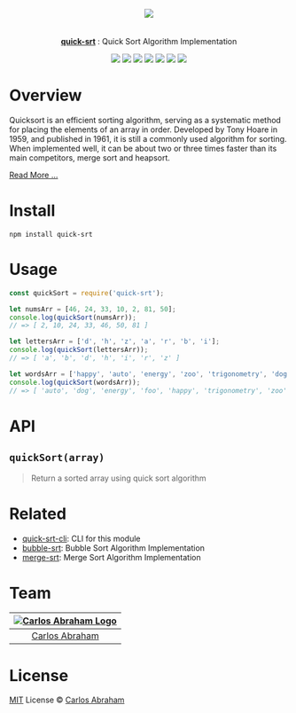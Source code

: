 <p align="center" id="top">
	<a href="https://www.npmjs.com/package/quick-srt"><img src="https://cdn.abraham.gq/projects/quick-srt/quick-sort.gif"></a>
	<br>
	<br>
	<br>
	<a href="https://www.npmjs.com/package/quick-srt"><b>quick-srt</b></a>
	: Quick Sort Algorithm Implementation
</p>

<p align="center">
	<!-- Travis CI -->
	<a href="https://travis-ci.org/abranhe/quick-srt"><img src="https://img.shields.io/travis/abranhe/quick-srt.svg?logo=travis" /></a>
	<!-- LICENSE -->
	<a href="https://github.com/abranhe/quick-srt/blob/master/LICENSE"><img src="https://img.shields.io/github/license/abranhe/quick-srt.svg" /></a>
	<!-- NPM Version -->
	<a href="https://www.npmjs.com/package/quick-srt"><img src="https://img.shields.io/npm/v/quick-srt.svg" /></a>
	<!-- @abranhe -->
	<a href="https://github.com/abranhe"><img src="https://abranhe.com/badge.svg"></a>
	<!-- Cash me -->
	<a href="https://cash.me/$abranhe"><img src="https://cdn.abraham.gq/badges/cash-me.svg"></a>
	<!-- Patreon -->
	<a href="https://www.patreon.com/abranhe"><img src="https://cdn.abraham.gq/badges/patreon.svg" /></a>
	<!-- Paypal -->
	<a href="https://paypal.me/abranhe/10"><img src="https://cdn.abraham.gq/badges/paypal.svg" /></a>
</p>

# Overview

Quicksort is an efficient sorting algorithm, serving as a systematic method for placing the elements of an array in order. Developed by Tony Hoare in 1959, and published in 1961, it is still a commonly used algorithm for sorting. When implemented well, it can be about two or three times faster than its main competitors, merge sort and heapsort.

[Read More ...](https://en.wikipedia.org/wiki/Quicksort)

# Install

```
npm install quick-srt
```

# Usage

```js
const quickSort = require('quick-srt');

let numsArr = [46, 24, 33, 10, 2, 81, 50];
console.log(quickSort(numsArr));
// => [ 2, 10, 24, 33, 46, 50, 81 ]

let lettersArr = ['d', 'h', 'z', 'a', 'r', 'b', 'i'];
console.log(quickSort(lettersArr));
// => [ 'a', 'b', 'd', 'h', 'i', 'r', 'z' ]

let wordsArr = ['happy', 'auto', 'energy', 'zoo', 'trigonometry', 'dog', 'foo'];
console.log(quickSort(wordsArr));
// => [ 'auto', 'dog', 'energy', 'foo', 'happy', 'trigonometry', 'zoo' ]
```

# API

## `quickSort(array)`

> Return a sorted array using quick sort algorithm

# Related

- [quick-srt-cli](https://github.com/abranhe/quick-srt-cli): CLI for this module
- [bubble-srt](https://github.com/abranhe/bubble-srt): Bubble Sort Algorithm Implementation
- [merge-srt](https://github.com/abranhe/merge-srt): Merge Sort Algorithm Implementation

# Team

|[![Carlos Abraham Logo](https://avatars3.githubusercontent.com/u/21347264?s=50&v=4)](https://19cah.com)|
| :-: |
| [Carlos Abraham](https://github.com/abranhe) |

# License

[MIT](https://github.com/abranhe/quick-srt/blob/master/LICENSE) License © [Carlos Abraham](https://github.com/abranhe/)
